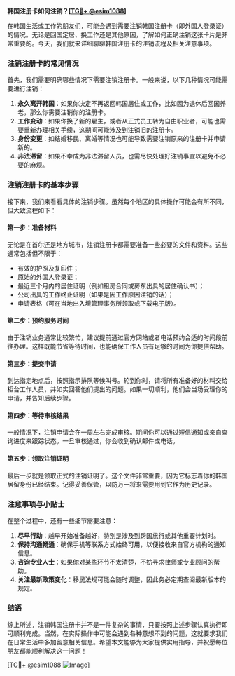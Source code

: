 **韩国注册卡如何注销？[[TG💪+ @esim1088](https://t.me/s/esim1088)]**

在韩国生活或工作的朋友们，可能会遇到需要注销韩国注册卡（即外国人登录证）的情况。无论是回国定居、换工作还是其他原因，了解如何正确注销这张卡片是非常重要的。今天，我们就来详细聊聊韩国注册卡的注销流程及相关注意事项。

### 注销注册卡的常见情况

首先，我们需要明确哪些情况下需要注销注册卡。一般来说，以下几种情况可能需要进行注销：

1. **永久离开韩国**：如果你决定不再返回韩国居住或工作，比如因为退休后回国养老，那么你需要注销你的注册卡。
2. **工作变动**：如果你换了新的雇主，或者从正式员工转为自由职业者，可能也需要重新办理相关手续，这期间可能涉及到注销旧的注册卡。
3. **身份变更**：如结婚移民、离婚等情况也可能导致需要注销原来的注册卡并申请新的。
4. **非法滞留**：如果不幸成为非法滞留人员，也需尽快处理好注销事宜以避免不必要的麻烦。

### 注销注册卡的基本步骤

接下来，我们来看看具体的注销步骤。虽然每个地区的具体操作可能会有所不同，但大致流程如下：

#### 第一步：准备材料
无论是在首尔还是地方城市，注销注册卡都需要准备一些必要的文件和资料。这些通常包括但不限于：
- 有效的护照及复印件；
- 原始的外国人登录证；
- 最近三个月内的居住证明（例如租房合同或房东出具的居住确认书）；
- 公司出具的工作终止证明（如果是因工作原因注销的话）；
- 申请表格（可在当地出入境管理事务所领取或下载电子版）。

#### 第二步：预约服务时间
由于注销业务通常比较繁忙，建议提前通过官方网站或者电话预约合适的时间段前往办理。这样既能节省等待时间，也能确保工作人员有足够的时间为你提供帮助。

#### 第三步：提交申请
到达指定地点后，按照指示排队等候叫号。轮到你时，请将所有准备好的材料交给柜台工作人员，并如实回答他们提出的问题。如果一切顺利，他们会当场受理你的申请，并告知后续步骤。

#### 第四步：等待审核结果
一般情况下，注销申请会在一周左右完成审核。期间你可以通过短信通知或亲自查询进度来跟踪状态。一旦审核通过，你会收到确认邮件或电话。

#### 第五步：领取注销证明
最后一步就是领取正式的注销证明了。这个文件非常重要，因为它标志着你的韩国居留身份已经结束。记得妥善保管，以防万一将来需要用到它作为历史记录。

### 注意事项与小贴士

在整个过程中，还有一些细节需要注意：

1. **尽早行动**：越早开始准备越好，特别是涉及到跨国旅行或其他重要计划时。
2. **保持沟通畅通**：确保手机等联系方式始终可用，以便接收来自官方机构的通知信息。
3. **咨询专业人士**：如果你对某些环节不太清楚，不妨寻求律师或专业顾问的帮助。
4. **关注最新政策变化**：移民法规可能会随时调整，因此务必定期查阅最新版本的规定。

### 结语

综上所述，注销韩国注册卡并不是一件复杂的事情，只要按照上述步骤认真执行即可顺利完成。当然，在实际操作中可能会遇到各种意想不到的问题，这就要求我们在日常生活中多加留意相关信息。希望本文能够为大家提供实用指导，并祝愿每位朋友都能顺利解决这一问题！

[[TG💪+ @esim1088](https://t.me/s/esim1088) ![Image](https://i.postimg.cc/4NQfJmqS/Snipaste-2025-05-13-00-14-12.png)]